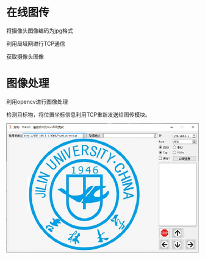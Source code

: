 # 在线图传

将摄像头图像编码为jpg格式

利用局域网进行TCP通信

获取摄像头图像

# 图像处理

利用opencv进行图像处理

检测目标物，将位置坐标信息利用TCP重新发送给图传模块。

![image-20211124141252677](readme.assets/image-20211124141252677.png)